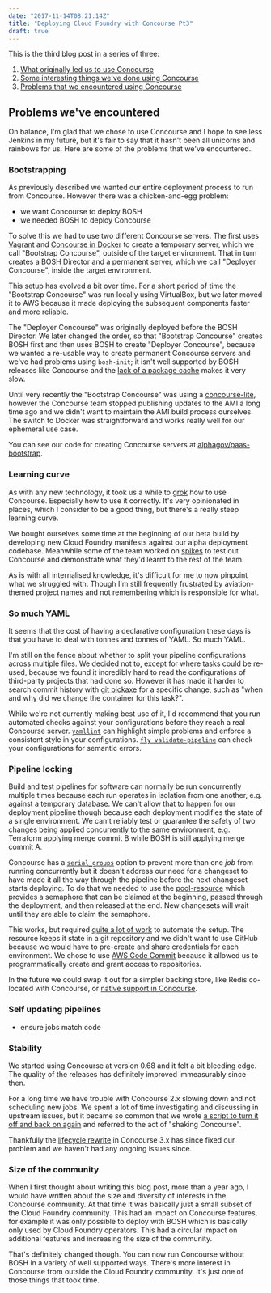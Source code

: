 ```yaml
---
date: "2017-11-14T08:21:14Z"
title: "Deploying Cloud Foundry with Concourse Pt3"
draft: true
---
```


This is the third blog post in a series of three:

1. [What originally led us to use Concourse][pt1]
1. [Some interesting things we've done using Concourse][pt2]
1. [Problems that we encountered using Concourse][pt3]

[pt1]: XXX
[pt2]: XXX
[pt3]: XXX

## Problems we've encountered

On balance, I'm glad that we chose to use Concourse and I hope to see less
Jenkins in my future, but it's fair to say that it hasn't been all unicorns
and rainbows for us. Here are some of the problems that we've encountered..

### Bootstrapping

As previously described we wanted our entire deployment process to run from
Concourse. However there was a chicken-and-egg problem:

- we want Concourse to deploy BOSH
- we needed BOSH to deploy Concourse

To solve this we had to use two different Concourse servers. The first uses
[Vagrant][] and [Concourse in Docker][] to create a temporary server, which
we call "Bootstrap Concourse", outside of the target environment. That in
turn creates a BOSH Director and a permanent server, which we call "Deployer
Concourse", inside the target environment.

This setup has evolved a bit over time. For a short period of time the
"Bootstrap Concourse" was run locally using VirtualBox, but we later moved
it to AWS because it made deploying the subsequent components faster and
more reliable.

The "Deployer Concourse" was originally deployed before the BOSH Director.
We later changed the order, so that "Bootstrap Concourse" creates BOSH first
and then uses BOSH to create "Deployer Concourse", because we wanted a
re-usable way to create permanent Concourse servers and we've had problems
using `bosh-init`; it isn't well supported by BOSH releases like Concourse
and the [lack of a package cache][bosh-init-cache] makes it very slow.

Until very recently the "Bootstrap Concourse" was using a
[concourse-lite][], however the Concourse team stopped publishing updates to
the AMI a long time ago and we didn't want to maintain the AMI build process
ourselves. The switch to Docker was straightforward and works really well
for our ephemeral use case.

You can see our code for creating Concourse servers at [alphagov/paas-bootstrap][].

[vagrant]: https://www.vagrantup.com/
[Concourse in Docker]: https://concourse.ci/docker-repository.html
[concourse-lite]: https://github.com/concourse/concourse-lite
[bosh-init-cache]: https://github.com/cloudfoundry/bosh-init/issues/19
[alphagov/paas-bootstrap]: XXX

### Learning curve

As with any new technology, it took us a while to [grok][] how to use
Concourse. Especially how to use it correctly. It's very opinionated in
places, which I consider to be a good thing, but there's a really steep
learning curve.

We bought ourselves some time at the beginning of our beta build by
developing new Cloud Foundry manifests against our alpha deployment
codebase. Meanwhile some of the team worked on [spikes][] to test out
Concourse and demonstrate what they'd learnt to the rest of the team.

As is with all internalised knowledge, it's difficult for me to now pinpoint
what we struggled with. Though I'm still frequently frustrated by
aviation-themed project names and not remembering which is responsible for
what.

[grok]: https://en.wikipedia.org/wiki/Grok
[spikes]: https://en.wikipedia.org/wiki/Spike_(software_development)

### So much YAML

It seems that the cost of having a declarative configuration these days is
that you have to deal with tonnes and tonnes of YAML. So much YAML.

I'm still on the fence about whether to split your pipeline configurations
across multiple files. We decided not to, except for where tasks could be
re-used, because we found it incredibly hard to read the configurations of
third-party projects that had done so. However it has made it harder to
search commit history with [git pickaxe][] for a specific change, such as
"when and why did we change the container for this task?".

While we're not currently making best use of it, I'd recommend that you run
automated checks against your configurations before they reach a real
Concourse server. [`yamllint`][] can highlight simple problems and enforce a
consistent style in your configurations. [`fly validate-pipeline`][] can
check your configurations for semantic errors.

[git pickaxe]: XXX
[`yamllint`]: XXX
[`fly validate-pipeline`]: https://concourse.ci/fly-validate-pipeline.html

### Pipeline locking

Build and test pipelines for software can normally be run concurrently
multiple times because each run operates in isolation from one another, e.g.
against a temporary database. We can't allow that to happen for our
deployment pipeline though because each deployment modifies the state of a
single environment. We can't reliably test or guarantee the safety of two
changes being applied concurrently to the same environment, e.g. Terraform
applying merge commit B while BOSH is still applying merge commit A.

Concourse has a [`serial_groups`][] option to prevent more than one *job*
from running concurrently but it doesn't address our need for a changeset to
have made it all the way through the pipeline before the next changeset
starts deploying. To do that we needed to use the [pool-resource][] which
provides a semaphore that can be claimed at the beginning, passed through
the deployment, and then released at the end. New changesets will wait until
they are able to claim the semaphore.

This works, but required [quite a lot of work][] to automate the setup. The
resource keeps it state in a git repository and we didn't want to use GitHub
because we would have to pre-create and share credentials for each
environment. We chose to use [AWS Code Commit][] because it allowed us to
programmatically create and grant access to repositories.

In the future we could swap it out for a simpler backing store, like Redis
co-located with Concourse, or [native support in Concourse][].

[`serial_groups`]: https://concourse.ci/configuring-jobs.html#serial_groups
[pool-resource]: https://github.com/concourse/pool-resource
[quite a lot of work]: https://github.com/alphagov/paas-cf/pull/173
[AWS Code Commit]: https://aws.amazon.com/codecommit/
[native support in Concourse]: https://github.com/concourse/concourse/issues/282

### Self updating pipelines

- ensure jobs match code

### Stability

We started using Concourse at version 0.68 and it felt a bit bleeding edge.
The quality of the releases has definitely improved immeasurably since then.

For a long time we have trouble with Concourse 2.x slowing down and not
scheduling new jobs. We spent a lot of time investigating and discussing in
upstream issues, but it became so common that we wrote [a script to turn it
off and back on again][shake] and referred to the act of "shaking
Concourse".

Thankfully the [lifecycle rewrite][] in Concourse 3.x has since fixed our
problem and we haven't had any ongoing issues since.

[shake]: https://github.com/alphagov/paas-cf/blob/7b426184edcfffb896fc3d28497129090109b3e6/concourse/scripts/shake_concourse_volumes.sh
[lifecycle rewrite]: https://github.com/concourse/concourse/issues/629

### Size of the community

When I first thought about writing this blog post, more than a year ago, I
would have written about the size and diversity of interests in the
Concourse community. At that time it was basically just a small subset of
the Cloud Foundry community. This had an impact on Concourse features, for
example it was only possible to deploy with BOSH which is basically only
used by Cloud Foundry operators. This had a circular impact on additional
features and increasing the size of the community.

That's definitely changed though. You can now run Concourse without BOSH in
a variety of well supported ways. There's more interest in Concourse from
outside the Cloud Foundry community. It's just one of those things that took
time.
